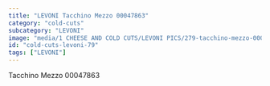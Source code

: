 ```yaml
---
title: "LEVONI Tacchino Mezzo 00047863"
category: "cold-cuts"
subcategory: "LEVONI"
image: "media/1 CHEESE AND COLD CUTS/LEVONI PICS/279-tacchino-mezzo-00047863.jpg"
id: "cold-cuts-levoni-79"
tags: ["LEVONI"]
---
```


Tacchino Mezzo 00047863
